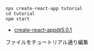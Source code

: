 
```
npx create-react-app tutorial
cd tutorial
npm start
```

* create-react-app@5.0.1

ファイルをチュートリアル通り編集　

